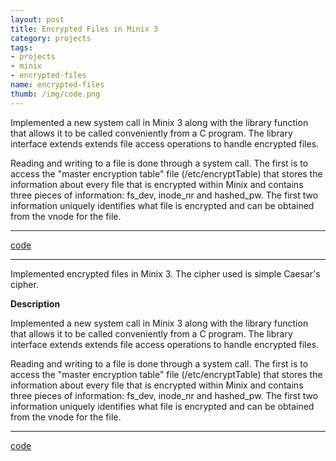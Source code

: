 ```yaml
---
layout: post
title: Encrypted Files in Minix 3
category: projects
tags:
- projects
- minix
- encrypted-files
name: encrypted-files
thumb: /img/code.png
---
```


<p>Implemented a new system call in Minix 3 along with the library function that allows it to be called conveniently from a C program. The library interface extends extends file access operations to handle encrypted files.</p>

Reading and writing to a file is done through a system call. The first is to access the "master encryption table" file (/etc/encryptTable) that stores the information about every file that is encrypted within Minix and contains three pieces of information: fs_dev, inode_nr and hashed_pw. The first two information uniquely identifies what file is encrypted and can be obtained from the vnode for the file.<!-- truncate_here -->
- - -

[code][code]

- - -

Implemented encrypted files in Minix 3. The cipher used is simple Caesar's cipher.

**Description**

Implemented a new system call in Minix 3 along with the library function that allows it to be called conveniently from a C program. The library interface extends extends file access operations to handle encrypted files.

Reading and writing to a file is done through a system call. The first is to access the "master encryption table" file (/etc/encryptTable) that stores the information about every file that is encrypted within Minix and contains three pieces of information: fs_dev, inode_nr and hashed_pw. The first two information uniquely identifies what file is encrypted and can be obtained from the vnode for the file.

- - -

[code][code]


[details]: /projects/encrypt-files
[code]: https://github.com/tushar-sharma/encrypted-file-sytem
